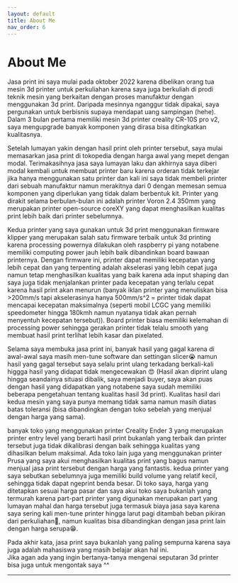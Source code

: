 ```yaml
---
layout: default
title: About Me
nav_order: 6
---
```


# About Me

Jasa print ini saya mulai pada oktober 2022 karena dibelikan orang tua mesin 3d printer untuk perkuliahan karena saya juga berkuliah di prodi teknik mesin yang berkaitan dengan proses manufaktur dengan menggunakan 3d print. Daripada mesinnya nganggur tidak dipakai, saya pergunakan untuk berbisnis supaya mendapat uang sampingan (hehe). Dalam 3 bulan pertama memiliki mesin 3d printer creality CR-10S pro v2, saya mengupgrade banyak komponen yang dirasa bisa ditingkatkan kualitasnya. 

Setelah lumayan yakin dengan hasil print oleh printer tersebut, saya mulai memasarkan jasa print di tokopedia dengan harga awal yang mepet dengan modal. Terimakasihnya jasa saya lumayan laku dan akhirnya saya diberi modal kembali untuk membuat printer baru karena orderan tidak terkejar jika hanya menggunakan satu printer dan kali ini saya tidak membeli printer dari sebuah manufaktur namun merakitnya dari 0 dengan memesan semua komponen yang diperlukan yang tidak dalam berbentuk kit. Printer yang dirakit selama berbulan-bulan ini adalah printer Voron 2.4 350mm yang merupakan printer open-source coreXY yang dapat menghasilkan kualitas print lebih baik dari printer sebelumnya.

Kedua printer yang saya gunakan untuk 3d print menggunakan firmware klipper yang merupakan salah satu firmware terbaik untuk 3d printing karena processing powernya dilakukan oleh raspberry pi yang notabene memiliki computing power jauh lebih baik dibandinkan board bawaan printernya. Dengan firmware ini, printer dapat memiliki kecepatan yang lebih cepat dan yang terpenting adalah akselerasi yang lebih cepat juga namun tetap menghasilkan kualitas yang baik karena ada input shaping dan saya juga tidak menjalankan printer pada kecepatan yang terlalu cepat karena hasil print akan menurun (banyak iklan printer yang menuliskan bisa >200mm/s tapi akselerasinya hanya 500mm/s^2 = printer tidak dapat mencapai kecepatan maksimalnya (seperti mobil LCGC yang memiliki speedometer hingga 180kmh namun nyatanya tidak akan pernah menyentuh kecepatan tersebut)). Board printer biasa memiliki kelemahan di processing power sehingga gerakan printer tidak telalu smooth yang membuat hasil print terlihat lebih kasar dan pixelated.

Selama saya membuka jasa print ini, banyak hasil yang gagal karena di awal-awal saya masih men-tune software dan settingan slicer😭 namun hasil yang gagal tersebut saya selalu print ulang terkadang berkali-kali higgga hasil yang didapat tidak mengecewakan 😍 (Hasil akan diprint ulang hingga seandainya situasi dibalik, saya menjadi buyer, saya akan puas dengan hasil yang didapatkan yang notabene saya sudah memiliki beberapa pengetahuan tentang kualitas hasil 3d print). Kualitas hasil dari kedua mesin yang saya punya memang tidak sama namun masih diatas batas toleransi (bisa dibandingkan dengan toko sebelah yang menjual dengan harga yang sama). 

banyak toko yang menggunakan printer Creality Ender 3 yang merupakan printer entry level yang berarti hasil print bukanlah yang terbaik dan printer tersebut juga tidak dikalibrasi dengan baik sehingga kualitas yang dihasilkan belum maksimal. Ada toko lain juga yang menggunakan printer Prusa yang saya akui menghasilkan kualitas print yang bagus namun menjual jasa print tersebut dengan harga yang fantastis. kedua printer yang saya sebutkan sebelumnya juga memiliki build volume yang relatif kecil, sehingga tidak dapat ngeprint benda besar. Di toko saya, harga yang ditetapkan sesuai harga pasar dan saya akui toko saya bukanlah yang termurah karena part-part printer yang digunakan merupakan part yang lumayan mahal dan harga tersebut juga termasuk biaya jasa saya karena saya sering kali men-tune printer hingga larut pagi ditambah beban pikiran dari perkuliahan🥲, namun kualitas bisa dibandingkan dengan jasa print lain dengan harga serupa😁.

Pada akhir kata, jasa print saya bukanlah yang paling sempurna karena saya juga adalah mahasiswa yang masih belajar akan hal ini.  
Jika agan ada yang ingin bertanya-tanya mengenai seputaran 3d printer bisa juga untuk mengontak saya ^^


---


